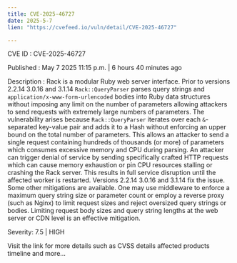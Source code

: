 ```yaml
---
title: CVE-2025-46727
date: 2025-5-7
lien: "https://cvefeed.io/vuln/detail/CVE-2025-46727"

---
```


CVE ID : CVE-2025-46727

Published :  May 7
2025
11:15 p.m. | 6 hours
40 minutes ago

Description : Rack is a modular Ruby web server interface. Prior to versions 2.2.14
3.0.16
and 3.1.14
`Rack::QueryParser` parses query strings and `application/x-www-form-urlencoded` bodies into Ruby data structures without imposing any limit on the number of parameters
allowing attackers to send requests with extremely large numbers of parameters. The vulnerability arises because `Rack::QueryParser` iterates over each `&`-separated key-value pair and adds it to a Hash without enforcing an upper bound on the total number of parameters. This allows an attacker to send a single request containing hundreds of thousands (or more) of parameters
which consumes excessive memory and CPU during parsing. An attacker can trigger denial of service by sending specifically crafted HTTP requests
which can cause memory exhaustion or pin CPU resources
stalling or crashing the Rack server. This results in full service disruption until the affected worker is restarted. Versions 2.2.14
3.0.16
and 3.1.14 fix the issue. Some other mitigations are available. One may use middleware to enforce a maximum query string size or parameter count
or employ a reverse proxy (such as Nginx) to limit request sizes and reject oversized query strings or bodies. Limiting request body sizes and query string lengths at the web server or CDN level is an effective mitigation.

Severity: 7.5 | HIGH

Visit the link for more details
such as CVSS details
affected products
timeline
and more...
